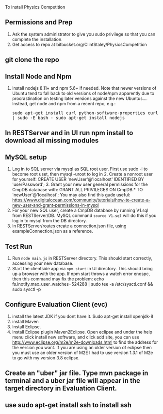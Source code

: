 To install Physics Competition 

## Permissions and Prep

  1. Ask the system administrator to give you sudo privilege so that you can complete the installation.
  2. Get access to repo at bitbucket.org/ClintStaley/PhysicsCompetition

## git clone the repo

## Install Node and Npm
  1. Install nodejs 8.11+ and npm 5.6+ if needed.  Note that newer versions of Ubuntu tend to fall back to old versions of node/npm apparently due to procrastination on testing later versions against the new Ubuntus....  Instead, get node and npm from a recent repo, e.g.:<pre>
	sudo apt-get install curl python-software-properties
	curl -sL https://deb.nodesource.com/setup_8.x | sudo -E bash -
	sudo apt-get install nodejs</pre>

## In RESTServer and in UI run npm install to download all missing modules
## MySQL setup
  1. Log in to SQL server via mysql as SQL root user.  First use sudo -i to become root uset, then mysql -uroot to log in
	2. Create a nonroot user for yourself: CREATE USER 'newUser'@'localhost' IDENTIFIED BY 'userPassword';
	3. Grant your new user general permissions for the CmpDB database with: GRANT ALL PRIVILEGES ON CmpDB.* TO 'newUser'@'localhost'; You may also find this gude useful: https://www.digitalocean.com/community/tutorials/how-to-create-a-new-user-and-grant-permissions-in-mysql
  1. For your new SQL user, create a CmpDB database by running V1.sql from RESTServer/DB.  MySQL command `source V1.sql` will do this if you log in to mysql from the DB directory.
  1. In RESTServer/routes create a connection.json file, using exampleConnection.json as a reference.
## Test Run
  1. Run `node main.js` in RESTServer directory.  This should start correctly, accessing your new database.
  2. Start the clientside app via `npm start` in UI directory.  This should bring up a browser with the app.  If npm start throws a watch error enospc, then this command may fix the problem:
	echo fs.inotify.max_user_watches=524288 | sudo tee -a /etc/sysctl.conf && sudo sysctl -p

## Configure Evaluation Client (evc)
  1. install the latest JDK if you dont have it.  Sudo apt-get install openjdk-8
  1. install Maven
  1. Install Eclipse.
  1. Install Eclipse plugin Maven2Eclipse. Open eclipse and under the help menu click install new software, and click add site, you can use http://www.eclipse.org/m2e/m2e-downloads.html to find the address for the version you want.  If you are using an older version of eclipse then you must use an older version of M2E I had to use version 1.3.1 of M2e to go with my version 3.8 eclipse.
## Create an "uber" jar file.  Type mvn package in terminal and a uber jar file will appear in the target directory in Evaluation Client.

## use sudo apt-get install ssh to install ssh
